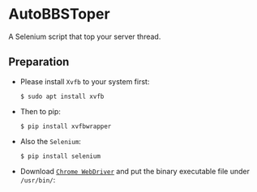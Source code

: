 # AutoBBSToper

A Selenium script that top your server thread.

## Preparation

- Please install `Xvfb` to your system first:

    ```shell
    $ sudo apt install xvfb
    ```

- Then to pip:

    ```shell
    $ pip install xvfbwrapper
    ```

- Also the `Selenium`:

    ```shell
    $ pip install selenium
    ```

- Download [`Chrome WebDriver`](https://chromedriver.storage.googleapis.com/index.html?path=114.0.5735.90/) and put the binary executable file under `/usr/bin/`:
